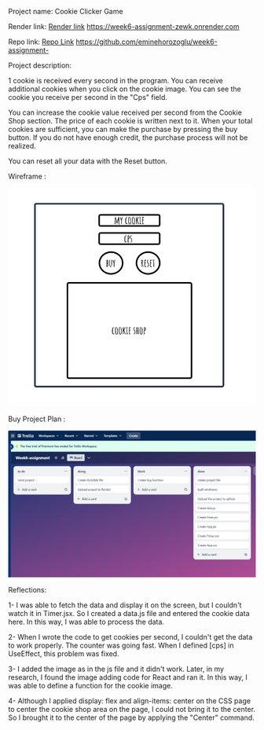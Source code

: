 Project name: Cookie Clicker Game

Render link: [Render link](https://week6-assignment-zewk.onrender.com) https://week6-assignment-zewk.onrender.com

Repo link: [Repo Link](https://github.com/eminehorozoglu/week6-assignment-) https://github.com/eminehorozoglu/week6-assignment-

Project description:

1 cookie is received every second in the program. You can receive additional cookies when you click on the cookie image. You can see the cookie you receive per second in the "Cps" ​​field.

You can increase the cookie value received per second from the Cookie Shop section. The price of each cookie is written next to it. When your total cookies are sufficient, you can make the purchase by pressing the buy button. If you do not have enough credit, the purchase process will not be realized.

You can reset all your data with the Reset button.

Wireframe :

![ Wireframe](./Wireframe.jpg)

Buy Project Plan :

![ Wireframe](./trello-week6.jpg)

Reflections:

1- I was able to fetch the data and display it on the screen, but I couldn't watch it in Timer.jsx. So I created a data.js file and entered the cookie data here. In this way, I was able to process the data.

2- When I wrote the code to get cookies per second, I couldn't get the data to work properly. The counter was going fast. When I defined [cps] in UseEffect, this problem was fixed.

3- I added the image as in the js file and it didn't work. Later, in my research, I found the image adding code for React and ran it. In this way, I was able to define a function for the cookie image.

4- Although I applied display: flex and align-items: center on the CSS page to center the cookie shop area on the page, I could not bring it to the center. So I brought it to the center of the page by applying the "Center" command.




